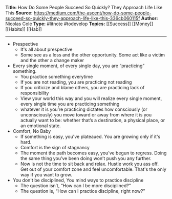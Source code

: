 **Title:** How Do Some People Succeed So Quickly? They Approach Life Like This 
**Source:**  https://medium.com/the-ascent/how-do-some-people-succeed-so-quickly-they-approach-life-like-this-336cb060115f
**Author:** Nicolas Cole
**Type:** #litnote #todevelop 
**Topics:** [[Success]] [[Money]] [[Habits]] [[Hab]]

----
- Prespective
	- It's all about prespective
	- Some see as a loss and the other opportunity. Some act like a victim and the other a change maker
-  Every single moment, of every single day, you are “practicing” something.
	- You practice something everytime
	- If you are not reading, you are practicing not reading
	- If you criticize and blame others, you are practicing lack of responsibility
	- View your world this way and you will realize every single moment, every single time you are practicing something
	- whatever it is you’re practicing dictates how consciously (or unconsciously) you move toward or away from where it is you actually want to be: whether that’s a destination, a physical place, or an emotional state.
- Comfort, No Baby
	- If something is easy, you've plateaued. You are growing only if it's hard. 
	- Comfort is the sign of stagnancy
	- The moment the path becomes easy, you’ve begun to regress. Doing the same thing you’ve been doing won’t push you any further.
	- Now is not the time to sit back and relax. Hustle work you ass off. Get out of your comfort zone and feel uncomfortable. That's the only way if you want to grow.
- You don't be disciplined, You mind ways to practice discipline
	- The question isn’t, “How can I be more disciplined?”
	- The question is, “How can I practice discipline, right now?”